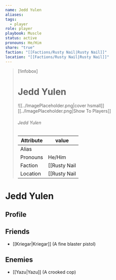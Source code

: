 ```yaml
---
name: Jedd Yulen
aliases: 
tags:
  - player
role: player
playbook: Muscle
status: active
pronouns: He/Him
share: "true"
faction: "[[Factions/Rusty Nail|Rusty Nail]]"
location: "[[Factions/Rusty Nail|Rusty Nail]]"
---
```



> [!infobox]
> # Jedd Yulen
> ![[../ImagePlaceholder.png|cover hsmall]]
> [[../ImagePlaceholder.png|Show To Players]]
> ###### Jedd Yulen
> Attribute |  value |
> ---|---|
> Alias | 
> Pronouns | He/Him
> Faction | [[Rusty Nail|Rusty Nail]]
> Location | [[Rusty Nail|Rusty Nail]] |

# Jedd Yulen
## Profile

## Friends
- [[Kriegar|Kriegar]] (A fine blaster pistol)
## Enemies
- [[Yazu|Yazu]] (A crooked cop)
